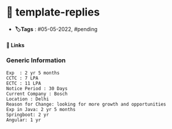 # 📑 template-replies

- **🏷️Tags** : #05-05-2022,  #pending 

#### 🔗 Links

### Generic Information
	Exp  : 2 yr 5 months  
	CCTC : 7 LPA  
	ECTC : 11 LPA  
	Notice Period : 30 Days  
	Current Company : Bosch  
	Location : Delhi  
	Reason for Change: looking for more growth and opportunities  
	Exp in Java: 2 yr 5 months  
	Springboot: 2 yr  
	Angular: 1 yr





	
	

